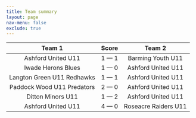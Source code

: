 ```yaml
---
title: Team summary
layout: page
nav-menu: false
exclude: true
---
```




|           Team 1           |    Score    |        Team 2        |
|:--------------------------:|:-----------:|:--------------------:|
|     Ashford United U11     | 1 &mdash; 1 |  Barming Youth U11   |
|     Iwade Herons Blues     | 1 &mdash; 0 |  Ashford United U11  |
| Langton Green U11 Redhawks | 1 &mdash; 1 |  Ashford United U11  |
| Paddock Wood U11 Predators | 2 &mdash; 0 |  Ashford United U11  |
|     Ditton Minors U11      | 1 &mdash; 2 |  Ashford United U11  |
|     Ashford United U11     | 4 &mdash; 0 | Roseacre Raiders U11 |

 <br /><br /><br />